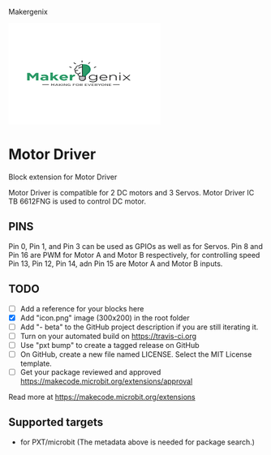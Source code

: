 Makergenix

![icon.png](icon.png)

# Motor Driver

Block extension for Motor Driver

Motor Driver is compatible for 2 DC motors and 3 Servos. Motor Driver IC TB 6612FNG is used to control DC motor.

## PINS
Pin 0, Pin 1, and Pin 3 can be used as GPIOs as well as for Servos.
Pin 8 and Pin 16 are PWM for Motor A and Motor B respectively, for controlling speed
Pin 13, Pin 12, Pin 14, adn Pin 15 are Motor A and Motor B inputs.  

## TODO

- [ ] Add a reference for your blocks here
- [x] Add "icon.png" image (300x200) in the root folder
- [ ] Add "- beta" to the GitHub project description if you are still iterating it.
- [ ] Turn on your automated build on https://travis-ci.org
- [ ] Use "pxt bump" to create a tagged release on GitHub
- [ ] On GitHub, create a new file named LICENSE. Select the MIT License template.
- [ ] Get your package reviewed and approved https://makecode.microbit.org/extensions/approval

Read more at https://makecode.microbit.org/extensions

## Supported targets

* for PXT/microbit
(The metadata above is needed for package search.)

